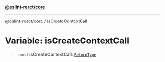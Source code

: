 [**@eslint-react/core**](../README.md)

***

[@eslint-react/core](../README.md) / isCreateContextCall

# Variable: isCreateContextCall

> `const` **isCreateContextCall**: [`ReturnType`](../@eslint-react/namespaces/isReactAPICall/type-aliases/ReturnType.md)
